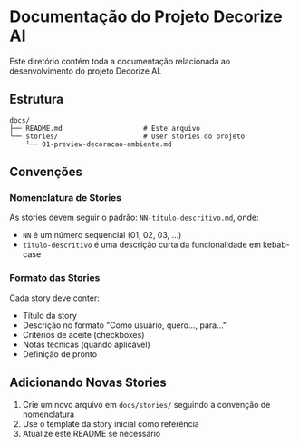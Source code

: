 # Documentação do Projeto Decorize AI

Este diretório contém toda a documentação relacionada ao desenvolvimento do projeto Decorize AI.

## Estrutura

```
docs/
├── README.md                    # Este arquivo
└── stories/                     # User stories do projeto
    └── 01-preview-decoracao-ambiente.md
```

## Convenções

### Nomenclatura de Stories

As stories devem seguir o padrão: `NN-titulo-descritivo.md`, onde:

- `NN` é um número sequencial (01, 02, 03, ...)
- `titulo-descritivo` é uma descrição curta da funcionalidade em kebab-case

### Formato das Stories

Cada story deve conter:

- Título da story
- Descrição no formato "Como usuário, quero..., para..."
- Critérios de aceite (checkboxes)
- Notas técnicas (quando aplicável)
- Definição de pronto

## Adicionando Novas Stories

1. Crie um novo arquivo em `docs/stories/` seguindo a convenção de nomenclatura
2. Use o template da story inicial como referência
3. Atualize este README se necessário
